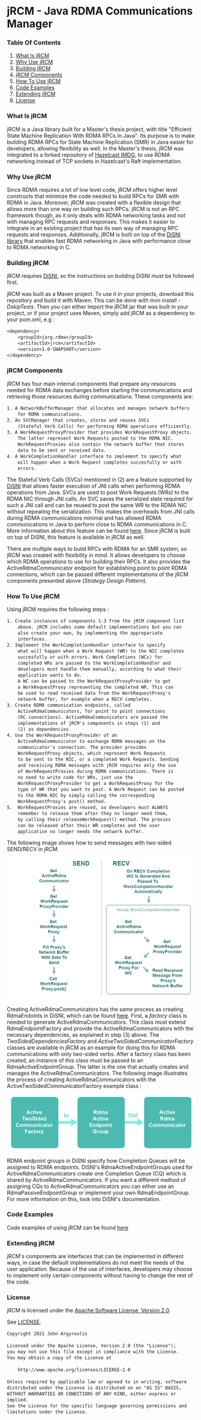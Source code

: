 # jRCM - Java RDMA Communications Manager

### Table Of Contents
1. [What Is jRCM](#what-is-jrcm)
2. [Why Use jRCM](#why-use-jrcm)
3. [Building jRCM](#jrcm-build)
4. [jRCM Components](#jrcm-components)
5. [How To Use jRCM](#jrcm-usage)
6. [Code Examples](#jrcm-examples)
7. [Extending jRCM](#jrcm-extension)
8. [License](#jrcm-license)

### What Is jRCM <a name="what-is-jrcm"></a>

jRCM is a Java library built for a Master's thesis
project, with title "Efficient State Machine Replication
With RDMA RPCs In Java". Its purpose is to make 
building RDMA RPCs for State Machine Replication (SMR)
in Java easier for developers, allowing flexibility as well.
In the Master's thesis, jRCM was integrated to a forked repository of
[Hazelcast IMDG](https://github.com/JohnArg/hazelcast), to
use RDMA networking instead of TCP sockets in Hazelcast's Raft 
implementation.

### Why Use jRCM <a name="why-use-jrcm"></a>

Since RDMA requires a lot of
low level code, jRCM offers higher level constructs
that minimize the code needed 
to build RPCs for SMR with RDMA in Java.
Moreover, jRCM was created with a flexible design that
allows more than one way on building such RPCs.
jRCM is not an RPC framework though, as it
only deals with RDMA networking tasks and not with managing 
RPC requests and responses. This makes it easier to integrate
in an existing project that has its own way of managing RPC
requests and responses.
Additionally, jRCM is built on top of the
[DiSNI library](https://github.com/zrlio/disni) that enables
fast RDMA networking in Java with performance close to RDMA
networking in C.

### Building jRCM <a name="jrcm-build"></a>

jRCM requires [DiSNI](https://github.com/zrlio/disni), so the
instructions on building DiSNI must be followed first.

jRCM was built as a Maven project. To use it in your projects,
download this repository and build it with Maven. This can be
done with <i>mvn install -DskipTests</i>. Then you can either
import the jRCM jar that was built in your project, or if your
project uses Maven, simply add jRCM as a dependency to your pom.xml, 
e.g :

    <dependency>
        <groupId>jarg.rdma</groupId>
        <artifactId>jrcm</artifactId>
        <version>1.0-SNAPSHOT</version>
    </dependency>



### jRCM Components <a name="jrcm-components"></a>


jRCM has four main internal components that prepare any resources 
needed for 
RDMA data exchanges before starting the communications and 
retrieving those resources during communications.
These components are:

    1. A NetworkBufferManager that allocates and manages network buffers 
        for RDMA communications.
    2. An SVCManager that creates, stores and reuses SVCs 
        (Stateful Verb Calls) for performing RDMA operations efficiently.
    3. A WorkRequestProxyProvider that provides WorkRequestProxy objects. 
        The latter represent Work Requests posted to the RDMA NIC. 
        WorkRequestProxies also contain the network buffer that stores 
        data to be sent or received data.
    4. A WorkCompletionHandler interface to implement to specify what 
        will happen when a Work Request completes succesfully or with 
        errors.


The Stateful Verb Calls (SVCs) mentioned in (2) are a feature supported by
[DiSNI](https://github.com/zrlio/disni)
that allows faster execution of JNI calls when performing RDMA
operations from Java. 
SVCs are used to post Work Requests (WRs) to the RDMA NIC through
JNI calls. An SVC saves the serialized state required for such a JNI call 
and can be reused to post the same WR to the 
RDMA NIC without repeating the serialization. This makes the overheads
from JNI calls during RDMA communications minimal and has allowed
RDMA communications in Java
to perform close to RDMA communications in C.
More information about this feature can be
found 
[here](https://dominoweb.draco.res.ibm.com/reports/rz3845.pdf).
Since jRCM is built
on top of DiSNI, this feature is available in jRCM as well.

There are multiple ways to build RPCs with RDMA for
an SMR system, so
jRCM was created with flexibility in mind. 
It allows developers to choose which RDMA operations to 
use for building their RPCs. It also provides the 
ActiveRdmaCommunicator endpoint for establishing point to point 
RDMA connections, which can be passed different implementations
of the jRCM components presented above 
(<i>Strategy Design Pattern</i>).


### How To Use jRCM <a name="jrcm-usage"></a>

Using jRCM requires the following steps :

    1. Create instances of components 1-3 from the jRCM component list
        above. jRCM includes some default implementations but you can
        also create your own, by implementing the appropariate 
        interfaces.
    2. Implement the WorkCompletionHandler interface to specify 
        what will happen when a Work Request (WR) to the NIC completes 
        succesfully or with errors. Work Completions (WCs) for 
        completed WRs are passed to the WorkCompletionHandler and 
        developers must handle them manually, according to what their 
        application wants to do.
        A WC can be passed to the WorkRequestProxyProvider to get
        a WorkRequestProxy representing the completed WR. This can
        be used to read received data from the WorkRequestProxy's
        network buffer, for example when a RECV completes.
    3. Create RDMA communication endpoints, called 
        ActiveRdmaCommunicators, for point to point connections 
        (RC connections). ActiveRdmaCommunicators are passed the 
        implementations of jRCM's components in steps (1) and
        (2) as dependencies.
    4. Use the WorkRequestProxyProvider of an
        ActiveRdmaCommunicator to exchange RDMA messages on the
        communicator's connection. The provider provides 
        WorkRequestProxy objects, which represent Work Requests 
        to be sent to the NIC, or a completed Work Requests. Sending 
        and receiving RDMA messages with jRCM requires only the use 
        of WorkRequestProxies during RDMA communications. There is 
        no need to write code for WRs, just use the 
        WorkRequestProxyProvider to get a WorkRequestProxy for the
        type of WR that you want to post. A Work Request can be posted 
        to the RDMA NIC by simply calling the corresponding 
        WorkRequestProxy's post() method.
    5.  WorkRequestProxies are reused, so developers must ALWAYS
        remember to release them after they no longer need them, 
        by calling their releaseWorkRequest() method. The proxies
        can be released after their WR completes and the user 
        application no longer needs the network buffer.

The following image shows how to send messages with two-sided SEND/RECV
in jRCM.

![send/recv example](documentation/images/jrcm-send-recv.png "Sending Messages with SEND/RECV in JRCM")
        
Creating ActiveRdmaCommunicators has the same process as creating 
RdmaEndoints in DiSNI, which
can be found [here](https://github.com/zrlio/disni).
First, a <i>factory</i> class is needed to generate ActiveRdmaCommunicators.
This class must extend RdmaEndpointFactory and provide the ActiveRdmaCommunicators
with the necessary dependencies, as explained in step (3) above. 
The <i>TwoSidedDependenciesFactory</i> and <i>ActiveTwoSidedCommunicatorFactory</i>
classes are available in jRCM as an example for doing this for RDMA 
communications with only two-sided verbs. 
After a factory class has been created, an instance of this class must be
passed to an RdmaActiveEndpointGroup. The latter is the one that actually 
creates and manages the ActiveRdmaCommunicators.
The following image illustrates the process of creating ActiveRdmaCommunicators
with the ActiveTwoSidedCommunicatorFactory example class :

![send/recv example](documentation/images/jrcm-con.png)

RDMA endpoint groups in DiSNI specify how Completion Queues will be 
assigned to RDMA endpoints. DiSNI's RdmaActiveEndpointGroups used for
ActiveRdmaCommunicators create one Completion Queue (CQ) which is shared
by ActiveRdmaCommunicators. If you want a different method of assigning 
CQs to ActiveRdmaCommunicators you can either use an RdmaPassiveEndpointGroup
or implement your own RdmaEndpointGroup. For more information on this, look
into DiSNI's documentation.

### Code Examples <a name="jrcm-examples"></a>

Code examples of using jRCM can be found 
[here](https://github.com/JohnArg/jrcm_examples) 


### Extending jRCM <a name="jrcm-extension"></a>

jRCM's components are interfaces that can be implemented in different
ways, in case the default implementations do not meet the needs of the
user application. Because of the use of interfaces, developers may choose
to implement only certain components without having to change the rest of
the code.

### License <a name="jrcm-license"></a>

jRCM is licensed under the 
[Apache Software License, Version 2.0](https://www.apache.org/licenses/LICENSE-2.0.html).

See [LICENSE](LICENSE).

    Copyright 2021 John Argyroulis
    
    Licensed under the Apache License, Version 2.0 (the "License");
    you may not use this file except in compliance with the License.
    You may obtain a copy of the License at
    
        http://www.apache.org/licenses/LICENSE-2.0
    
    Unless required by applicable law or agreed to in writing, software
    distributed under the License is distributed on an "AS IS" BASIS,
    WITHOUT WARRANTIES OR CONDITIONS OF ANY KIND, either express or implied.
    See the License for the specific language governing permissions and
    limitations under the License.